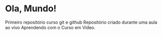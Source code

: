 # Ola, Mundo!
 Primeiro repositório curso git e github
 Repositório criado durante uma aula ao vivo
Aprendendo com o Curso em Vídeo. 
